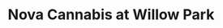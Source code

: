---
title: "Nova Cannabis at Willow Park"
url: /calgary/nova-cannabis-at-willow-park/
shop: Hanf
---